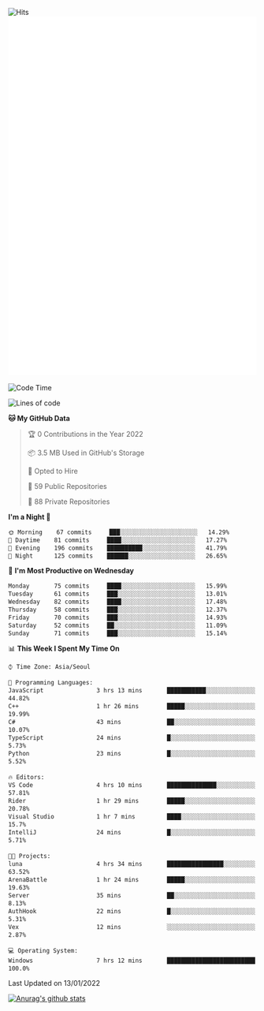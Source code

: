 ![Hits](https://hits.seeyoufarm.com/api/count/incr/badge.svg?url=https%3A%2F%2Fgithub.com%2Fkokose1234&count_bg=%2379C83D&title_bg=%23555555&icon=apple.svg&icon_color=%23E7E7E7&title=hits&edge_flat=false)
<br/>
![Metrics](https://github.com/kokose1234/kokose1234/blob/main/github-metrics.svg)

<!--START_SECTION:waka-->
![Code Time](http://img.shields.io/badge/Code%20Time-359%20hrs%2030%20mins-blue)

![Lines of code](https://img.shields.io/badge/From%20Hello%20World%20I%27ve%20Written-8%20Million%20lines%20of%20code-blue)

**🐱 My GitHub Data** 

> 🏆 0 Contributions in the Year 2022
 > 
> 📦 3.5 MB Used in GitHub's Storage 
 > 
> 💼 Opted to Hire
 > 
> 📜 59 Public Repositories 
 > 
> 🔑 88 Private Repositories  
 > 
**I'm a Night 🦉** 

```text
🌞 Morning    67 commits     ███░░░░░░░░░░░░░░░░░░░░░░   14.29% 
🌆 Daytime    81 commits     ████░░░░░░░░░░░░░░░░░░░░░   17.27% 
🌃 Evening    196 commits    ██████████░░░░░░░░░░░░░░░   41.79% 
🌙 Night      125 commits    ██████░░░░░░░░░░░░░░░░░░░   26.65%

```
📅 **I'm Most Productive on Wednesday** 

```text
Monday       75 commits     ████░░░░░░░░░░░░░░░░░░░░░   15.99% 
Tuesday      61 commits     ███░░░░░░░░░░░░░░░░░░░░░░   13.01% 
Wednesday    82 commits     ████░░░░░░░░░░░░░░░░░░░░░   17.48% 
Thursday     58 commits     ███░░░░░░░░░░░░░░░░░░░░░░   12.37% 
Friday       70 commits     ███░░░░░░░░░░░░░░░░░░░░░░   14.93% 
Saturday     52 commits     ██░░░░░░░░░░░░░░░░░░░░░░░   11.09% 
Sunday       71 commits     ███░░░░░░░░░░░░░░░░░░░░░░   15.14%

```


📊 **This Week I Spent My Time On** 

```text
⌚︎ Time Zone: Asia/Seoul

💬 Programming Languages: 
JavaScript               3 hrs 13 mins       ███████████░░░░░░░░░░░░░░   44.82% 
C++                      1 hr 26 mins        █████░░░░░░░░░░░░░░░░░░░░   19.99% 
C#                       43 mins             ██░░░░░░░░░░░░░░░░░░░░░░░   10.07% 
TypeScript               24 mins             █░░░░░░░░░░░░░░░░░░░░░░░░   5.73% 
Python                   23 mins             █░░░░░░░░░░░░░░░░░░░░░░░░   5.52%

🔥 Editors: 
VS Code                  4 hrs 10 mins       ██████████████░░░░░░░░░░░   57.81% 
Rider                    1 hr 29 mins        █████░░░░░░░░░░░░░░░░░░░░   20.78% 
Visual Studio            1 hr 7 mins         ████░░░░░░░░░░░░░░░░░░░░░   15.7% 
IntelliJ                 24 mins             █░░░░░░░░░░░░░░░░░░░░░░░░   5.71%

🐱‍💻 Projects: 
luna                     4 hrs 34 mins       ████████████████░░░░░░░░░   63.52% 
ArenaBattle              1 hr 24 mins        █████░░░░░░░░░░░░░░░░░░░░   19.63% 
Server                   35 mins             ██░░░░░░░░░░░░░░░░░░░░░░░   8.13% 
AuthHook                 22 mins             █░░░░░░░░░░░░░░░░░░░░░░░░   5.31% 
Vex                      12 mins             ░░░░░░░░░░░░░░░░░░░░░░░░░   2.87%

💻 Operating System: 
Windows                  7 hrs 12 mins       █████████████████████████   100.0%

```


 Last Updated on 13/01/2022
<!--END_SECTION:waka-->

[![Anurag's github stats](https://github-readme-stats.vercel.app/api?username=kokose1234&theme=dracula)](https://github.com/anuraghazra/github-readme-stats)



	
